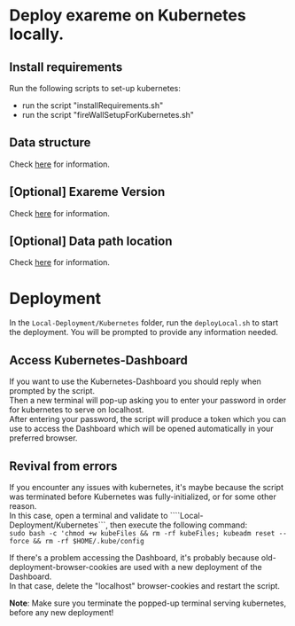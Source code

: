 # Deploy exareme on Kubernetes locally.

## Install requirements
Run the following scripts to set-up kubernetes:
- run the script "installRequirements.sh"
- run the script "fireWallSetupForKubernetes.sh"

## Data structure
Check [here](https://github.com/LSmyrnaios/exareme/blob/kubernetes/Local-Deployment/README.md#data-structure) for information.


## [Optional] Exareme Version
Check [here](https://github.com/LSmyrnaios/exareme/blob/kubernetes/Local-Deployment/README.md#optional-exareme-version) for information.


## [Optional] Data path location
Check [here](https://github.com/LSmyrnaios/exareme/blob/kubernetes/Local-Deployment/README.md#optional-data-path-location) for information.


# Deployment

In the ```Local-Deployment/Kubernetes``` folder, run the ```deployLocal.sh``` to start the deployment.
You will be prompted to provide any information needed.

## Access Kubernetes-Dashboard
If you want to use the Kubernetes-Dashboard you should reply <y> when prompted by the script.<br/>
Then a new terminal will pop-up asking you to enter your password in order for kubernetes to serve on localhost.<br/>
After entering your password, the script will produce a token which you can use to access the Dashboard which will be opened automatically in your preferred browser.<br/>


## Revival from errors

If you encounter any issues with kubernetes, it's maybe because the script was terminated before Kubernetes was fully-initialized, or for some other reason.<br/>
In this case, open a terminal and validate to ````Local-Deployment/Kubernetes```, then execute the following command:<br/>
`sudo bash -c 'chmod +w kubeFiles && rm -rf kubeFiles; kubeadm reset --force && rm -rf $HOME/.kube/config`<br/>

If there's a problem accessing the Dashboard, it's probably because old-deployment-browser-cookies are used with a new deployment of the Dashboard.<br/>
In that case, delete the "localhost" browser-cookies and restart the script.<br/>

**Note**: Make sure you terminate the popped-up terminal serving kubernetes, before any new deployment!
